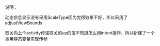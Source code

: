 说明：

动态信息显示没有采用ScaleType因为觉得效果不好，所以采用了adjustViewBounds

取关向上个activity传递取关的up的值不知道怎么用intent操作，所以新建了一个类用静态变量实现传参